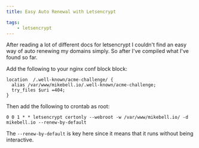 ```yaml
---
title: Easy Auto Renewal with Letsencrypt

tags:
    - letsencrypt
---
```

After reading a lot of different docs for letsencrypt I couldn't find an easy way of auto renewing my domains simply. So after I've compiled what I've found so far.

Add the following to your nginx conf block block:

    location  /.well-known/acme-challenge/ {
      alias /var/www/mikebell.io/.well-known/acme-challenge;
      try_files $uri =404;
    }

Then add the following to crontab as root:

    0 0 1 * * letsencrypt certonly --webroot -w /var/www/mikebell.io/ -d mikebell.io --renew-by-default

The ```--renew-by-default``` is key here since it means that it runs without being interactive.
